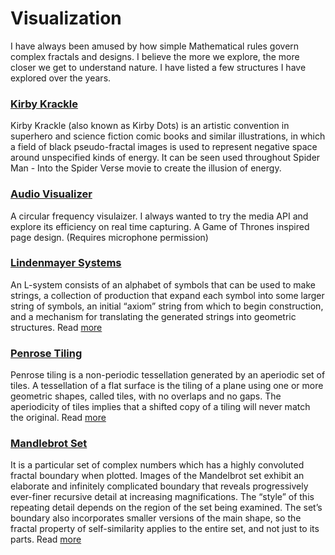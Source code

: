 # Visualization

I have always been amused by how simple Mathematical rules govern complex fractals and designs. I believe the more we explore, the more closer we get to understand nature. I have listed a few structures I have explored over the years.

### [Kirby Krackle](https://vsekar.me/visualizer/kirbydots/)

Kirby Krackle (also known as Kirby Dots) is an artistic convention in superhero and science fiction comic books and similar illustrations, in which a field of black pseudo-fractal images is used to represent negative space around unspecified kinds of energy. It can be seen used throughout Spider Man - Into the Spider Verse movie to create the illusion of energy.

### [Audio Visualizer](https://vsekar.me/visualizer/audiovis/)

A circular frequency visulaizer. I always wanted to try the media API and explore its efficiency on real time capturing. A Game of Thrones inspired page design. (Requires microphone permission)

### [Lindenmayer Systems](http://vsekar.me/LSystems)

An L-system consists of an alphabet of symbols that can be used to make strings, a collection of production that expand each symbol into some larger string of symbols, an initial “axiom” string from which to begin construction, and a mechanism for translating the generated strings into geometric structures. Read [more](./archive/fractals.md#lindenmayer-systems)

### [Penrose Tiling](http://vsekar.me/Penrose)

Penrose tiling is a non-periodic tessellation generated by an aperiodic set of tiles. A tessellation of a flat surface is the tiling of a plane using one or more geometric shapes, called tiles, with no overlaps and no gaps. The aperiodicity of tiles implies that a shifted copy of a tiling will never match the original. Read [more](./archive/fractals.md#penrose-tiling)

### [Mandlebrot Set](https://vsekar.me/Mandelbrot/)

It is a particular set of complex numbers which has a highly convoluted fractal boundary when plotted. Images of the Mandelbrot set exhibit an elaborate and infinitely complicated boundary that reveals progressively ever-finer recursive detail at increasing magnifications. The “style” of this repeating detail depends on the region of the set being examined. The set’s boundary also incorporates smaller versions of the main shape, so the fractal property of self-similarity applies to the entire set, and not just to its parts. Read [more](./archive/fractals.md#mandlebrot-sets)
